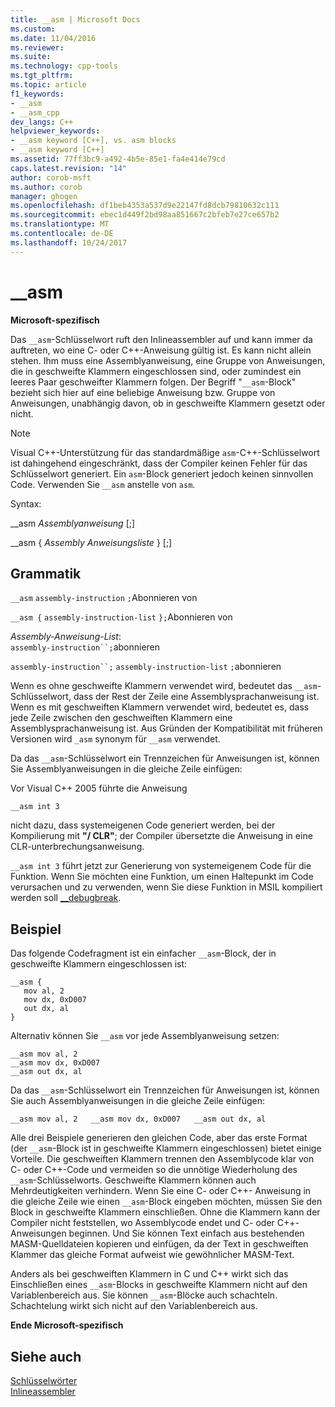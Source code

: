 ```yaml
---
title: __asm | Microsoft Docs
ms.custom: 
ms.date: 11/04/2016
ms.reviewer: 
ms.suite: 
ms.technology: cpp-tools
ms.tgt_pltfrm: 
ms.topic: article
f1_keywords:
- __asm
- __asm_cpp
dev_langs: C++
helpviewer_keywords:
- __asm keyword [C++], vs. asm blocks
- __asm keyword [C++]
ms.assetid: 77ff3bc9-a492-4b5e-85e1-fa4e414e79cd
caps.latest.revision: "14"
author: corob-msft
ms.author: corob
manager: ghogen
ms.openlocfilehash: df1beb4353a537d9e22147fd8dcb79810632c111
ms.sourcegitcommit: ebec1d449f2bd98aa851667c2bfeb7e27ce657b2
ms.translationtype: MT
ms.contentlocale: de-DE
ms.lasthandoff: 10/24/2017
---
```

# <a name="asm"></a>__asm
**Microsoft-spezifisch**  
  
 Das `__asm`-Schlüsselwort ruft den Inlineassembler auf und kann immer da auftreten, wo eine C- oder C++-Anweisung gültig ist. Es kann nicht allein stehen. Ihm muss eine Assemblyanweisung, eine Gruppe von Anweisungen, die in geschweifte Klammern eingeschlossen sind, oder zumindest ein leeres Paar geschweifter Klammern folgen. Der Begriff "`__asm`-Block" bezieht sich hier auf eine beliebige Anweisung bzw. Gruppe von Anweisungen, unabhängig davon, ob in geschweifte Klammern gesetzt oder nicht.  
  
> [!NOTE]
>  Visual C++-Unterstützung für das standardmäßige `asm`-C++-Schlüsselwort ist dahingehend eingeschränkt, dass der Compiler keinen Fehler für das Schlüsselwort generiert. Ein `asm`-Block generiert jedoch keinen sinnvollen Code. Verwenden Sie `__asm` anstelle von `asm`.  
  
 Syntax:  
  
 __asm *Assemblyanweisung* [;]  
  
 __asm { *Assembly Anweisungsliste* } [;]  
  
## <a name="grammar"></a>Grammatik  
 `__asm`  `assembly-instruction`  `;`Abonnieren von  
  
 `__asm {`  `assembly-instruction-list`  `};`Abonnieren von  
  
 *Assembly-Anweisung-List*:  
 `assembly-instruction``;`abonnieren  
  
 `assembly-instruction``;` `assembly-instruction-list` `;`abonnieren  
  
 Wenn es ohne geschweifte Klammern verwendet wird, bedeutet das `__asm`-Schlüsselwort, dass der Rest der Zeile eine Assemblysprachanweisung ist. Wenn es mit geschweiften Klammern verwendet wird, bedeutet es, dass jede Zeile zwischen den geschweiften Klammern eine Assemblysprachanweisung ist. Aus Gründen der Kompatibilität mit früheren Versionen wird `_asm` synonym für `__asm` verwendet.  
  
 Da das `__asm`-Schlüsselwort ein Trennzeichen für Anweisungen ist, können Sie Assemblyanweisungen in die gleiche Zeile einfügen:  
  
 Vor Visual C++ 2005 führte die Anweisung  
  
```  
__asm int 3  
```  
  
 nicht dazu, dass systemeigenen Code generiert werden, bei der Kompilierung mit **"/ CLR"**; der Compiler übersetzte die Anweisung in eine CLR-unterbrechungsanweisung.  
  
 `__asm int 3` führt jetzt zur Generierung von systemeigenem Code für die Funktion. Wenn Sie möchten eine Funktion, um einen Haltepunkt im Code verursachen und zu verwenden, wenn Sie diese Funktion in MSIL kompiliert werden soll [__debugbreak](../../intrinsics/debugbreak.md).  
  
## <a name="example"></a>Beispiel  
 Das folgende Codefragment ist ein einfacher `__asm`-Block, der in geschweifte Klammern eingeschlossen ist:  
  
```  
__asm {  
   mov al, 2  
   mov dx, 0xD007  
   out dx, al  
}  
```  
  
 Alternativ können Sie `__asm` vor jede Assemblyanweisung setzen:  
  
```  
__asm mov al, 2  
__asm mov dx, 0xD007  
__asm out dx, al  
```  
  
 Da das `__asm`-Schlüsselwort ein Trennzeichen für Anweisungen ist, können Sie auch Assemblyanweisungen in die gleiche Zeile einfügen:  
  
```  
__asm mov al, 2   __asm mov dx, 0xD007   __asm out dx, al  
```  
  
 Alle drei Beispiele generieren den gleichen Code, aber das erste Format (der `__asm`-Block ist in geschweifte Klammern eingeschlossen) bietet einige Vorteile. Die geschweiften Klammern trennen den Assemblycode klar von C- oder C++-Code und vermeiden so die unnötige Wiederholung des `__asm`-Schlüsselworts. Geschweifte Klammern können auch Mehrdeutigkeiten verhindern. Wenn Sie eine C- oder C++- Anweisung in die gleiche Zeile wie einen `__asm`-Block eingeben möchten, müssen Sie den Block in geschweifte Klammern einschließen. Ohne die Klammern kann der Compiler nicht feststellen, wo Assemblycode endet und C- oder C++-Anweisungen beginnen. Und Sie können Text einfach aus bestehenden MASM-Quelldateien kopieren und einfügen, da der Text in geschweiften Klammer das gleiche Format aufweist wie gewöhnlicher MASM-Text.  
  
 Anders als bei geschweiften Klammern in C und C++ wirkt sich das Einschließen eines `__asm`-Blocks in geschweifte Klammern nicht auf den Variablenbereich aus. Sie können `__asm`-Blöcke auch schachteln. Schachtelung wirkt sich nicht auf den Variablenbereich aus.  
  
 **Ende Microsoft-spezifisch**  
  
## <a name="see-also"></a>Siehe auch  
 [Schlüsselwörter](../../cpp/keywords-cpp.md)   
 [Inlineassembler](../../assembler/inline/inline-assembler.md)